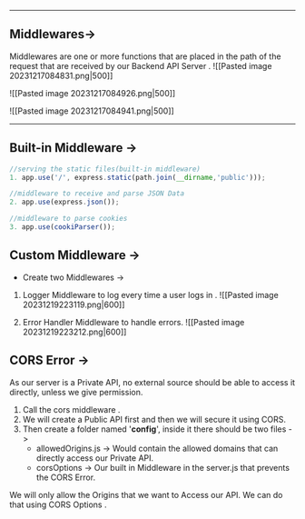 - - -
## Middlewares->

Middlewares are one or more functions that are placed in the path of the request that are received by our Backend API Server . 
![[Pasted image 20231217084831.png|500]]

![[Pasted image 20231217084926.png|500]]

![[Pasted image 20231217084941.png|500]]

- - -
## Built-in Middleware ->

```javascript
//serving the static files(built-in middleware)
1. app.use('/', express.static(path.join(__dirname,'public')));

//middleware to receive and parse JSON Data
2. app.use(express.json());

//middleware to parse cookies
3. app.use(cookiParser());
```

## Custom Middleware ->

- Create two Middlewares -> 
1. Logger Middleware to log every time a user logs in .
![[Pasted image 20231219223119.png|600]]

2.  Error Handler Middleware to handle errors.
![[Pasted image 20231219223212.png|600]]

## CORS Error ->
As our server is a Private API, no external source should be able to access it directly, unless we give permission. 
1. Call the cors middleware .
2. We will create a Public API first and then we will secure it using CORS. 
3. Then create a folder named '**config**', inside it there should be two files -> 
   - allowedOrigins.js -> Would contain the allowed domains that can directly access our Private API.
   - corsOptions -> Our built in Middleware in the server.js that prevents the CORS Error.


 

We will only allow the Origins that we want to Access our API. We can do that using CORS Options .
